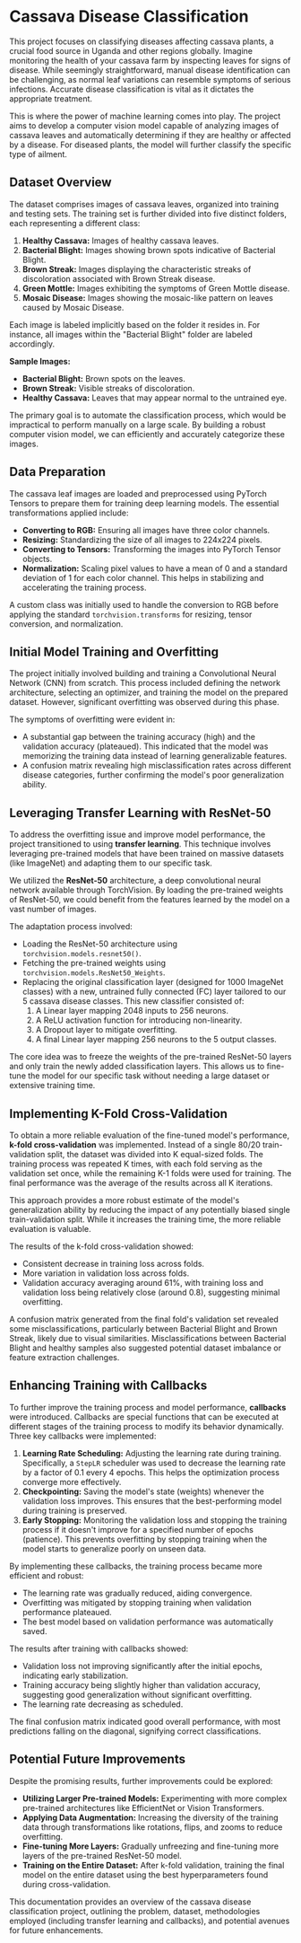 # Cassava Disease Classification

This project focuses on classifying diseases affecting cassava plants, a crucial food source in Uganda and other regions globally. Imagine monitoring the health of your cassava farm by inspecting leaves for signs of disease. While seemingly straightforward, manual disease identification can be challenging, as normal leaf variations can resemble symptoms of serious infections. Accurate disease classification is vital as it dictates the appropriate treatment.

This is where the power of machine learning comes into play. The project aims to develop a computer vision model capable of analyzing images of cassava leaves and automatically determining if they are healthy or affected by a disease. For diseased plants, the model will further classify the specific type of ailment.

## Dataset Overview

The dataset comprises images of cassava leaves, organized into training and testing sets. The training set is further divided into five distinct folders, each representing a different class:

1.  **Healthy Cassava:** Images of healthy cassava leaves.
2.  **Bacterial Blight:** Images showing brown spots indicative of Bacterial Blight.
3.  **Brown Streak:** Images displaying the characteristic streaks of discoloration associated with Brown Streak disease.
4.  **Green Mottle:** Images exhibiting the symptoms of Green Mottle disease.
5.  **Mosaic Disease:** Images showing the mosaic-like pattern on leaves caused by Mosaic Disease.

Each image is labeled implicitly based on the folder it resides in. For instance, all images within the "Bacterial Blight" folder are labeled accordingly.

**Sample Images:**

* **Bacterial Blight:** Brown spots on the leaves.
* **Brown Streak:** Visible streaks of discoloration.
* **Healthy Cassava:** Leaves that may appear normal to the untrained eye.

The primary goal is to automate the classification process, which would be impractical to perform manually on a large scale. By building a robust computer vision model, we can efficiently and accurately categorize these images.

## Data Preparation

The cassava leaf images are loaded and preprocessed using PyTorch Tensors to prepare them for training deep learning models. The essential transformations applied include:

* **Converting to RGB:** Ensuring all images have three color channels.
* **Resizing:** Standardizing the size of all images to 224x224 pixels.
* **Converting to Tensors:** Transforming the images into PyTorch Tensor objects.
* **Normalization:** Scaling pixel values to have a mean of 0 and a standard deviation of 1 for each color channel. This helps in stabilizing and accelerating the training process.

A custom class was initially used to handle the conversion to RGB before applying the standard `torchvision.transforms` for resizing, tensor conversion, and normalization.

## Initial Model Training and Overfitting

The project initially involved building and training a Convolutional Neural Network (CNN) from scratch. This process included defining the network architecture, selecting an optimizer, and training the model on the prepared dataset. However, significant overfitting was observed during this phase.

The symptoms of overfitting were evident in:

* A substantial gap between the training accuracy (high) and the validation accuracy (plateaued). This indicated that the model was memorizing the training data instead of learning generalizable features.
* A confusion matrix revealing high misclassification rates across different disease categories, further confirming the model's poor generalization ability.

## Leveraging Transfer Learning with ResNet-50

To address the overfitting issue and improve model performance, the project transitioned to using **transfer learning**. This technique involves leveraging pre-trained models that have been trained on massive datasets (like ImageNet) and adapting them to our specific task.

We utilized the **ResNet-50** architecture, a deep convolutional neural network available through TorchVision. By loading the pre-trained weights of ResNet-50, we could benefit from the features learned by the model on a vast number of images.

The adaptation process involved:

* Loading the ResNet-50 architecture using `torchvision.models.resnet50()`.
* Fetching the pre-trained weights using `torchvision.models.ResNet50_Weights`.
* Replacing the original classification layer (designed for 1000 ImageNet classes) with a new, untrained fully connected (FC) layer tailored to our 5 cassava disease classes. This new classifier consisted of:
    1.  A Linear layer mapping 2048 inputs to 256 neurons.
    2.  A ReLU activation function for introducing non-linearity.
    3.  A Dropout layer to mitigate overfitting.
    4.  A final Linear layer mapping 256 neurons to the 5 output classes.

The core idea was to freeze the weights of the pre-trained ResNet-50 layers and only train the newly added classification layers. This allows us to fine-tune the model for our specific task without needing a large dataset or extensive training time.

## Implementing K-Fold Cross-Validation

To obtain a more reliable evaluation of the fine-tuned model's performance, **k-fold cross-validation** was implemented. Instead of a single 80/20 train-validation split, the dataset was divided into K equal-sized folds. The training process was repeated K times, with each fold serving as the validation set once, while the remaining K-1 folds were used for training. The final performance was the average of the results across all K iterations.

This approach provides a more robust estimate of the model's generalization ability by reducing the impact of any potentially biased single train-validation split. While it increases the training time, the more reliable evaluation is valuable.

The results of the k-fold cross-validation showed:

* Consistent decrease in training loss across folds.
* More variation in validation loss across folds.
* Validation accuracy averaging around 61%, with training loss and validation loss being relatively close (around 0.8), suggesting minimal overfitting.

A confusion matrix generated from the final fold's validation set revealed some misclassifications, particularly between Bacterial Blight and Brown Streak, likely due to visual similarities. Misclassifications between Bacterial Blight and healthy samples also suggested potential dataset imbalance or feature extraction challenges.

## Enhancing Training with Callbacks

To further improve the training process and model performance, **callbacks** were introduced. Callbacks are special functions that can be executed at different stages of the training process to modify its behavior dynamically. Three key callbacks were implemented:

1.  **Learning Rate Scheduling:** Adjusting the learning rate during training. Specifically, a `StepLR` scheduler was used to decrease the learning rate by a factor of 0.1 every 4 epochs. This helps the optimization process converge more effectively.
2.  **Checkpointing:** Saving the model's state (weights) whenever the validation loss improves. This ensures that the best-performing model during training is preserved.
3.  **Early Stopping:** Monitoring the validation loss and stopping the training process if it doesn't improve for a specified number of epochs (patience). This prevents overfitting by stopping training when the model starts to generalize poorly on unseen data.

By implementing these callbacks, the training process became more efficient and robust:

* The learning rate was gradually reduced, aiding convergence.
* Overfitting was mitigated by stopping training when validation performance plateaued.
* The best model based on validation performance was automatically saved.

The results after training with callbacks showed:

* Validation loss not improving significantly after the initial epochs, indicating early stabilization.
* Training accuracy being slightly higher than validation accuracy, suggesting good generalization without significant overfitting.
* The learning rate decreasing as scheduled.

The final confusion matrix indicated good overall performance, with most predictions falling on the diagonal, signifying correct classifications.

## Potential Future Improvements

Despite the promising results, further improvements could be explored:

* **Utilizing Larger Pre-trained Models:** Experimenting with more complex pre-trained architectures like EfficientNet or Vision Transformers.
* **Applying Data Augmentation:** Increasing the diversity of the training data through transformations like rotations, flips, and zooms to reduce overfitting.
* **Fine-tuning More Layers:** Gradually unfreezing and fine-tuning more layers of the pre-trained ResNet-50 model.
* **Training on the Entire Dataset:** After k-fold validation, training the final model on the entire dataset using the best hyperparameters found during cross-validation.

This documentation provides an overview of the cassava disease classification project, outlining the problem, dataset, methodologies employed (including transfer learning and callbacks), and potential avenues for future enhancements.

